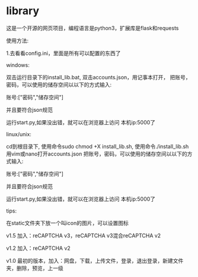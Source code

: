 # library
这是一个开源的网页项目，编程语言是python3，扩展库是flask和requests

使用方法:

1.去看看config.ini，里面是所有可以配置的东西了

windows:

双击运行目录下的install_lib.bat,
双击accounts.json，用记事本打开，
把账号，密码，可以使用的储存空间以以下的方式输入:

账号:["密码","储存空间"]

并且要符合json规范

运行start.py,如果没出错，就可以在浏览器上访问  本机ip:5000了

linux/unix:

cd到根目录下,
使用命令sudo chmod +X install_lib.sh,
使用命令./install_lib.sh
用vim或nano打开accounts.json
把账号，密码，可以使用的储存空间以以下的方式输入:

账号:["密码","储存空间"]

并且要符合json规范

运行start.py,如果没出错，就可以在浏览器上访问  本机ip:5000了

tips:

在static文件夹下放一个叫icon的图片，可以设置图标

v1.5 加入：reCAPTCHA v3，reCAPTCHA v3混合reCAPTCHA v2

v1.2 加入：reCAPTCHA v2

v1.0 最初的版本，加入：网盘，下载，上传文件，登录，退出登录，新建文件夹，删除，预览，上一级
